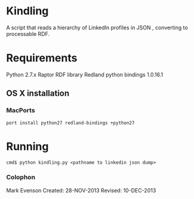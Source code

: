 # Kindling

A script that reads a hierarchy of LinkedIn profiles in JSON ,
converting to processable RDF.

# Requirements

Python 2.7.x
Raptor RDF library
Redland python bindings 1.0.16.1

## OS X installation

### MacPorts

	port install python27 redland-bindings +python27

# Running

	cmd$ python kindling.py <pathname to linkedin json dump>


### Colophon

Mark Evenson
Created: 28-NOV-2013
Revised: 10-DEC-2013
